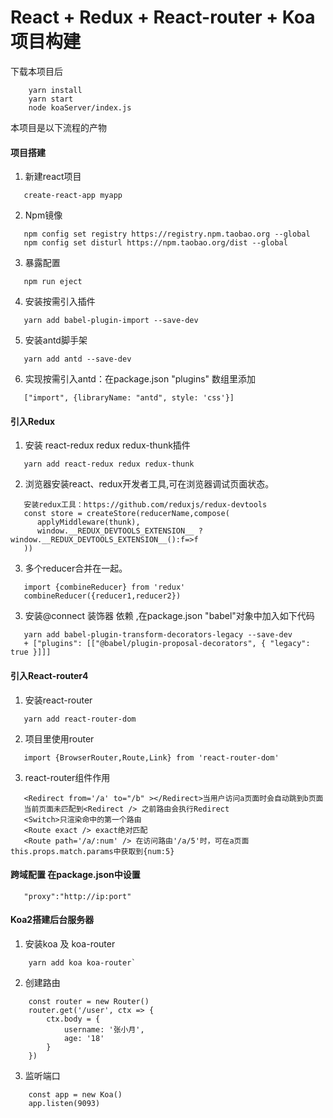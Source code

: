 # React + Redux + React-router + Koa 项目构建

下载本项目后

```
	yarn install
	yarn start 
	node koaServer/index.js
```


本项目是以下流程的产物
#### 项目搭建

1. 新建react项目
   
```
   create-react-app myapp
```
2. Npm镜像 

```     
   npm config set registry https://registry.npm.taobao.org --global
   npm config set disturl https://npm.taobao.org/dist --global
```
3. 暴露配置

```     
   npm run eject  
```
4. 安装按需引入插件 

```     
   yarn add babel-plugin-import --save-dev
```
5. 安装antd脚手架

``` 
   yarn add antd --save-dev 
```  
6. 实现按需引入antd：在package.json "plugins" 数组里添加
```
   ["import", {libraryName: "antd", style: 'css'}] 
```
#### 引入Redux
1. 安装 react-redux redux redux-thunk插件

```     
   yarn add react-redux redux redux-thunk
```
2. 浏览器安装react、redux开发者工具,可在浏览器调试页面状态。

``` 
   安装redux工具：https://github.com/reduxjs/redux-devtools
   const store = createStore(reducerName,compose(
      applyMiddleware(thunk),
      window.__REDUX_DEVTOOLS_EXTENSION__ ? window.__REDUX_DEVTOOLS_EXTENSION__():f=>f
   ))
```
3. 多个reducer合并在一起。 

```
   import {combineReducer} from 'redux'
   combineReducer({reducer1,reducer2})     
```
3. 安装@connect 装饰器 依赖 ,在package.json "babel"对象中加入如下代码

``` 
   yarn add babel-plugin-transform-decorators-legacy --save-dev
   + ["plugins": [["@babel/plugin-proposal-decorators", { "legacy": true }]]]
```
#### 引入React-router4
1. 安装react-router

```     
   yarn add react-router-dom
```
2. 项目里使用router

```     
   import {BrowserRouter,Route,Link} from 'react-router-dom'  
```
3. react-router组件作用

```     
   <Redirect from='/a' to="/b" ></Redirect>当用户访问a页面时会自动跳到b页面
   当前页面未匹配到<Redirect /> 之前路由会执行Redirect
   <Switch>只渲染命中的第一个路由
   <Route exact /> exact绝对匹配
   <Route path='/a/:num' /> 在访问路由'/a/5'时，可在a页面this.props.match.params中获取到{num:5}
``` 
#### 跨域配置 在package.json中设置

```    
   "proxy":"http://ip:port"
```
#### Koa2搭建后台服务器
1. 安装koa 及 koa-router

``` 
 	yarn add koa koa-router`
``` 
2. 创建路由

```
	const router = new Router()
	router.get('/user', ctx => {
		ctx.body = {
			username: '张小月',
			age: '18'
		}
	})
```
3. 监听端口

```
	const app = new Koa()
	app.listen(9093)
```




    

